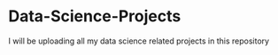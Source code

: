 # Data-Science-Projects
I will be uploading all my data science related projects in this repository
